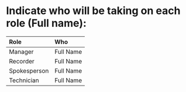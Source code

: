 # Indicate who will be taking on each role (**Full name**):

| Role         | Who             |
|:-------------|:----------------|
| Manager      |   Full Name     |
| Recorder     |   Full Name     |
| Spokesperson |   Full Name     |
| Technician   |   Full Name     |
